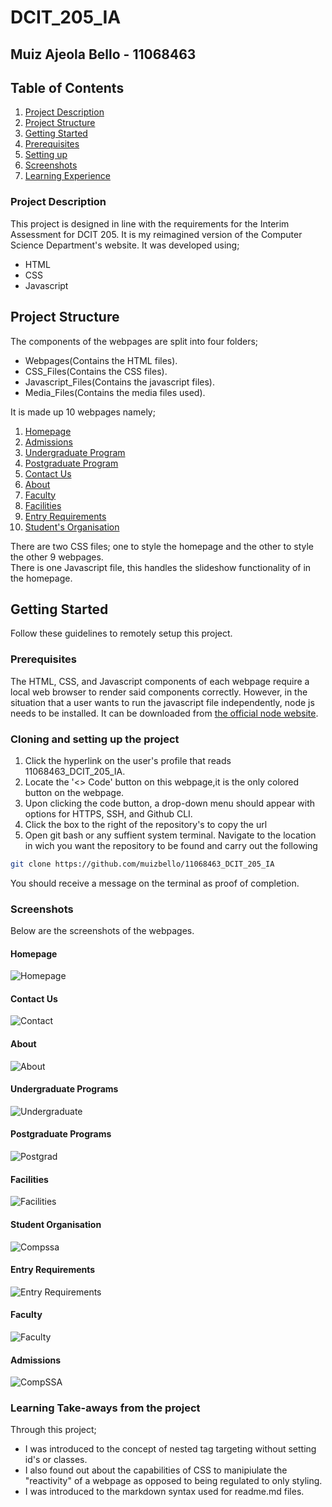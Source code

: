 # DCIT_205_IA
##  Muiz Ajeola Bello - 11068463
## Table of Contents

1. [Project Description](#project-description)
2. [Project Structure](#project-structure)
3. [Getting Started](#getting-started)
4. [Prerequisites](#prerequisites)
5. [Setting up](#cloning-and-setting-up-the-project)
6. [Screenshots](#screenshots)
6. [Learning Experience](#learning-take-aways-from-the-project)


### Project Description
This project is designed in line with the requirements for the Interim Assessment for DCIT 205. It is my reimagined version of the Computer Science Department's website. 
It was developed using;

* HTML
* CSS
* Javascript

## Project Structure
The components of the webpages are split into four folders;
* Webpages(Contains the HTML files).
* CSS_Files(Contains the CSS files).
* Javascript_Files(Contains the javascript files).
* Media_Files(Contains the media files used).

It is made up 10 webpages namely;
1. [Homepage](#homepage)
2. [Admissions](#admissions)
3. [Undergraduate Program](#undergraduate-programs)
4. [Postgraduate Program](#postgraduate-programs)
5. [Contact Us](#contact-us)
6. [About](#about)
7. [Faculty](#faculty)
8. [Facilities](#facilities)
9. [Entry Requirements](#entry-requirements)
10. [Student's Organisation](#compssa)

There are two CSS files; one to style the homepage and the other to style the other 9 webpages.<br>
There is one Javascript file, this handles the slideshow functionality of in the homepage.

## Getting Started
Follow these guidelines to remotely setup this project.
### Prerequisites
The HTML, CSS, and Javascript components of each webpage require a local web browser to render said components correctly. However, in the situation that a user wants to run the javascript file independently, node js needs to be installed. It can be downloaded from [the official node website](https://nodejs.org/en/download).

### Cloning and setting up the project
1. Click the hyperlink on the user's profile that reads 11068463_DCIT_205_IA.
2. Locate the '<> Code' button on this webpage,it is the only colored button on the webpage.
3. Upon clicking the code button, a drop-down menu should appear with options for HTTPS, SSH, and Github CLI.
4. Click the box to the right of the repository's to copy the url
5. Open git bash or any suffient system terminal. Navigate to the location in wich you want the repository to be found and carry out the following

```bash
git clone https://github.com/muizbello/11068463_DCIT_205_IA
```

You should receive a message on the terminal as proof of completion.

### Screenshots
Below are the screenshots of the webpages.
#### Homepage
![Homepage](../Media_Files/homepageI.jpeg)
#### Contact Us
![Contact](../Media_Files/ContactI.jpeg)
#### About
![About](../Media_Files/AboutI.jpeg)
#### Undergraduate Programs
![Undergraduate](../Media_Files/undergradI.jpeg)
#### Postgraduate Programs
![Postgrad](../Media_Files/postgradI.jpeg)
#### Facilities
![Facilities](../Media_Files/facilitiesI.jpeg)
#### Student Organisation
![Compssa](../Media_Files/compssaI.jpeg)
#### Entry Requirements
![Entry Requirements](../Media_Files/entryI.jpeg)
#### Faculty
![Faculty](../Media_Files/facultyI.jpeg)
#### Admissions
![CompSSA](../Media_Files/admissionsI.jpeg)

### Learning Take-aways from the project
Through this project; 
* I was introduced to the concept of nested tag targeting without setting id's or classes.
* I also found out about the capabilities of CSS to manipiulate the "reactivity" of a webpage as opposed to being regulated to only styling.
* I was introduced to the markdown syntax used for readme.md files.